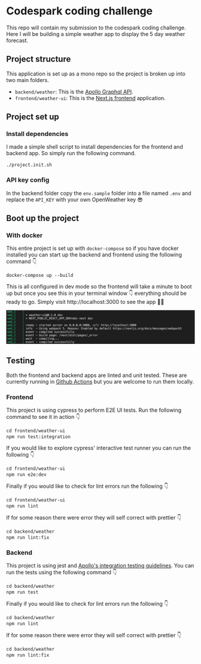 # Codespark coding challenge
This repo will contain my submission to the codespark coding challenge. Here I will be building a simple weather app to display the 5 day weather forecast.

## Project structure
This application is set up as a mono repo so the project is broken up into two main folders.

- `backend/weather`: This is the [Apollo Graphql API](https://www.apollographql.com/).
- `frontend/weather-ui`: This is the [Next.js frontend](https://nextjs.org/) application.

## Project set up

### Install dependencies
I made a simple shell script to install dependencies for the frontend and backend app. So simply run the following command.

```
./project.init.sh
```

### API key config
In the backend folder copy the `env.sample` folder into a file named `.env` and replace the `API_KEY` with your own OpenWeather key 😎

## Boot up the project

### With docker
This entire project is set up with `docker-compose` so if you have docker installed you can start up the backend and frontend using the following command 👇

```
docker-compose up --build
```

This is all configured in dev mode so the frontend will take a minute to boot up but once you see this in your terminal window 👇 everything should be ready to go. Simply visit http://localhost:3000 to see the app 🚀🤘

![Frontend Reade](assets/FrontendReady.png)

## Testing

Both the frontend and backend apps are linted and unit tested. These are currently running in [Github Actions](https://github.com/features/actions) but you are welcome to run them locally.

### Frontend
This project is using cypress to perform E2E UI tests. Run the following command to see it in action 👇

```
cd frontend/weather-ui
npm run test:integration
```

If you would like to explore cypress' interactive test runner you can run the following 👇

```
cd frontend/weather-ui
npm run e2e:dev
```

Finally if you would like to check for lint errors run the following 👇

```
cd frontend/weather-ui
npm run lint
```

If for some reason there were error they will self correct with prettier 👇

```
cd backend/weather
npm run lint:fix
```

### Backend
This project is using jest and [Apollo's integration testing guidelines](https://www.apollographql.com/docs/apollo-server/testing/testing/). You can run the tests using the following command 👇

```
cd backend/weather
npm run test
```

Finally if you would like to check for lint errors run the following 👇

```
cd backend/weather
npm run lint
```

If for some reason there were error they will self correct with prettier 👇

```
cd backend/weather
npm run lint:fix
```